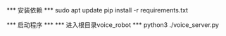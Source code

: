 *** 安装依赖 ***
sudo apt update
pip install -r requirements.txt

*** 启动程序 ***
*** 进入根目录voice_robot ***
python3 ./voice_server.py